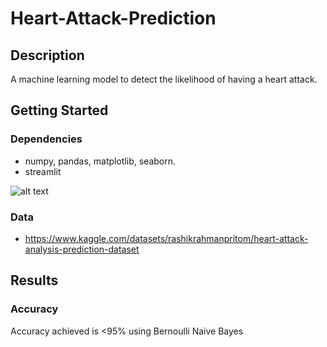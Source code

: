 # Heart-Attack-Prediction

## Description
A machine learning model to detect the likelihood of having a heart attack. 

## Getting Started

### Dependencies

* numpy, pandas, matplotlib, seaborn.
* streamlit 

![alt text](https://prnt.sc/N_8XkAvRFTXG)


### Data

* https://www.kaggle.com/datasets/rashikrahmanpritom/heart-attack-analysis-prediction-dataset


## Results 

### Accuracy 
Accuracy achieved is <95% using Bernoulli Naive Bayes
